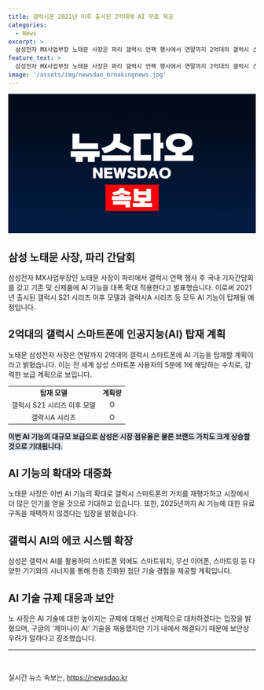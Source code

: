 ```yaml
---
title: 갤럭시폰 2021년 이후 출시된 2억대에 AI 무료 제공
categories:
  - News
excerpt: >
  삼성전자 MX사업부장 노태문 사장은 파리 갤럭시 언팩 행사에서 연말까지 2억대의 갤럭시 스마트폰에 AI 기능을 탑재할 계획을 발표했다. 갤럭시 AI는 실시간 통역, 글쓰기와 사진 편집 도우미, 써클 투 써치 등을 제공하며, 갤럭시 S21 시리즈와 갤럭시A 시리즈까지 모두 AI 기능을 확대 적용할 예정이다. 이를 통해 삼성은 AI를 지렛대로 시장 1위를 탈환하고 브랜드 이미지를 강화하려는 전략으로 분석되고 있으며, 노 사장은 AI 기술 규제에 대한 준비도 강조했다.
feature_text: >
  삼성전자 MX사업부장 노태문 사장은 파리 갤럭시 언팩 행사에서 연말까지 2억대의 갤럭시 스마트폰에 AI 기능을 탑재할 계획을 발표했다. 갤럭시 AI는 실시간 통역, 글쓰기와 사진 편집 도우미, 써클 투 써치 등을 제공하며, 갤럭시 S21 시리즈와 갤럭시A 시리즈까지 모두 AI 기능을 확대 적용할 예정이다. 이를 통해 삼성은 AI를 지렛대로 시장 1위를 탈환하고 브랜드 이미지를 강화하려는 전략으로 분석되고 있으며, 노 사장은 AI 기술 규제에 대한 준비도 강조했다.
image: '/assets/img/newsdao_breakingnews.jpg'
---
```


<p><img src="/assets/img/newsdao_breakingnews.jpg" alt="firstkoreanews 속보" /></p>

<h2 data-ke-size="size26">삼성 노태문 사장, 파리 간담회</h2>

<p data-ke-size="size16">삼성전자 MX사업부장인 노태문 사장이 파리에서 갤럭시 언팩 행사 후 국내 기자간담회를 갖고 기존 및 신제품에 AI 기능을 대폭 확대 적용한다고 발표했습니다. 이로써 2021년 출시된 갤럭시 S21 시리즈 이후 모델과 갤럭시A 시리즈 등 모두 AI 기능이 탑재될 예정입니다.</p>

<h2 data-ke-size="size26">2억대의 갤럭시 스마트폰에 인공지능(AI) 탑재 계획</h2>

<p data-ke-size="size16">노태문 삼성전자 사장은 연말까지 2억대의 갤럭시 스마트폰에 AI 기능을 탑재할 계획이라고 밝혔습니다. 이는 전 세계 삼성 스마트폰 사용자의 5분에 1에 해당하는 수치로, 강력한 보급 계획으로 보입니다.</p>

<table>
    <tbody>
        <tr>
            <td style="text-align: center; height: 17px;"><b>탑재 모델</b></td>
            <td style="text-align: center; height: 17px;"><b>계획량</b></td>
        </tr>
        <tr>
            <td style="text-align: center; height: 17px;">갤럭시 S21 시리즈 이후 모델</td>
            <td style="text-align: center; height: 17px;">O</td>
        </tr>
        <tr>
            <td style="text-align: center; height: 17px;">갤럭시A 시리즈</td>
            <td style="text-align: center; height: 17px;">O</td>
        </tr>
    </tbody>
</table>

<p><b><span style="background-color: #21538527;">이번 AI 기능의 대규모 보급으로 삼성은 시장 점유율은 물론 브랜드 가치도 크게 상승할 것으로 기대됩니다.</span></b></p>

<h2 data-ke-size="size26">AI 기능의 확대와 대중화</h2>

<p data-ke-size="size16">노태문 사장은 이번 AI 기능의 확대로 갤럭시 스마트폰의 가치를 재평가하고 시장에서 더 많은 인기를 얻을 것으로 기대하고 있습니다. 또한, 2025년까지 AI 기능에 대한 유료 구독을 채택하지 않겠다는 입장을 밝혔습니다.</p>

<h2 data-ke-size="size26">갤럭시 AI의 에코 시스템 확장</h2>

<p data-ke-size="size16">삼성은 갤럭시 AI를 활용하여 스마트폰 외에도 스마트워치, 무선 이어폰, 스마트링 등 다양한 기기와의 시너지를 통해 한층 진화된 첨단 기술 경험을 제공할 계획입니다.</p>

<h2 data-ke-size="size26">AI 기술 규제 대응과 보안</h2>

<p data-ke-size="size16">노 사장은 AI 기술에 대한 높아지는 규제에 대해선 선제적으로 대처하겠다는 입장을 밝혔으며, 구글의 '제미나이 AI' 기술을 채용했지만 기기 내에서 해결되기 때문에 보안상 우려가 덜하다고 강조했습니다.</p>

<hr>

<p data-ke-size="size16">&nbsp;</p>
실시간 뉴스 속보는, <a href="https://newsdao.kr" rel="dofollow">https://newsdao.kr</a>


